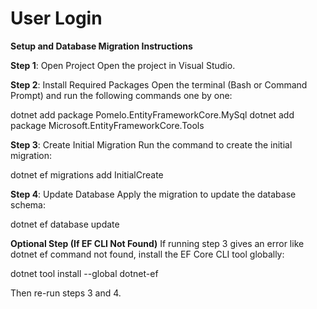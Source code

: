 # User Login
**Setup and Database Migration Instructions**

**Step 1**: Open Project
Open the project in Visual Studio.

**Step 2**: Install Required Packages
Open the terminal (Bash or Command Prompt) and run the following commands one by one:

  dotnet add package Pomelo.EntityFrameworkCore.MySql
  dotnet add package Microsoft.EntityFrameworkCore.Tools

**Step 3**: Create Initial Migration
Run the command to create the initial migration:

  dotnet ef migrations add InitialCreate

**Step 4**: Update Database
Apply the migration to update the database schema:

  dotnet ef database update

**Optional Step (If EF CLI Not Found)**
If running step 3 gives an error like dotnet ef command not found, install the EF Core CLI tool globally:

  dotnet tool install --global dotnet-ef

Then re-run steps 3 and 4.

